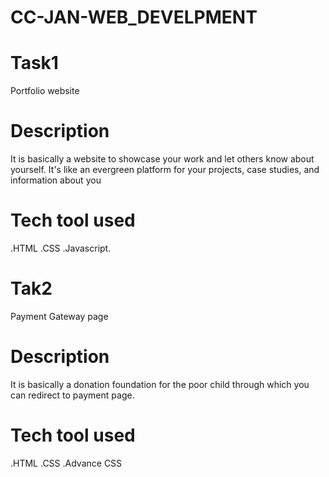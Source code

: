 # CC-JAN-WEB_DEVELPMENT
# Task1
Portfolio website
# Description
It is basically a website to showcase your work and let others know about yourself. It's like an evergreen platform for your projects, case studies, and information about you
# Tech tool used
.HTML .CSS .Javascript. 
# Tak2
Payment Gateway page
# Description
It is basically a donation foundation for the poor child through which you can redirect to payment page.
# Tech tool used
.HTML .CSS .Advance CSS
